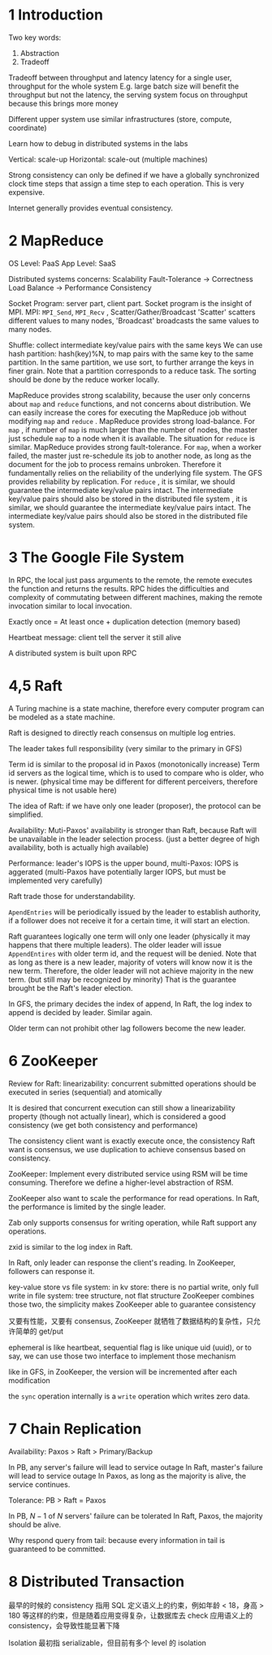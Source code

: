 # 1 Introduction
Two key words:
1. Abstraction
2. Tradeoff

Tradeoff between throughput and latency
latency for a single user, throughput for the whole system
E.g. large batch size will benefit the throughput but not the latency, the serving system focus on throughput because this brings more money

Different upper system use similar infrastructures (store, compute, coordinate)

Learn how to debug in distributed systems in the labs

Vertical: scale-up
Horizontal: scale-out (multiple machines)

Strong consistency can only be defined if we have a globally synchronized clock time steps that assign a time step to each operation. This is very expensive.

Internet generally provides eventual consistency.

# 2 MapReduce
OS Level: PaaS
App Level: SaaS

Distributed systems concerns:
Scalability
Fault-Tolerance -> Correctness
Load Balance -> Performance
Consistency

Socket Program: server part, client part. Socket program is the insight of MPI.
MPI: `MPI_Send`, `MPI_Recv` , Scatter/Gather/Broadcast
'Scatter' scatters different values to many nodes, 'Broadcast' broadcasts the same values to many nodes.

Shuffle: collect intermediate key/value pairs with the same keys
We can use hash partition: hash(key)%N, to map pairs with the same key to the same partition.
In the same partition, we use sort, to further arrange the keys in finer grain. Note that a partition corresponds to a reduce task. The sorting should be done by the reduce worker locally.

MapReduce provides strong scalability, because the user only concerns about `map` and `reduce` functions, and not concerns about distribution. We can easily increase the cores for executing the MapReduce job without modifying `map` and `reduce` .
MapReduce provides strong load-balance. For `map` , if number of `map` is much larger than the number of nodes, the master just schedule `map` to a node when it is available. The situation for `reduce` is similar.
MapReduce provides strong fault-tolerance. For `map`, when a worker failed, the master just re-schedule its job to another node, as long as the document for the job to process remains unbroken. Therefore it fundamentally relies on the reliability of the underlying file system. The GFS provides reliability by replication. For `reduce` , it is similar, we should guarantee the intermediate key/value pairs intact. The intermediate key/value pairs should also be stored in the distributed file system , it is similar, we should guarantee the intermediate key/value pairs intact. The intermediate key/value pairs should also be stored in the distributed file system.

# 3 The Google File System
In RPC, the local just pass arguments to the remote, the remote executes the function and returns the results.
RPC hides the difficulties and complexity of commutating between different machines, making the remote invocation similar to local invocation.

Exactly once = At least once + duplication detection (memory based)

Heartbeat message: client tell the server it still alive

A distributed system is built upon RPC

# 4,5 Raft
A Turing machine is a state machine, therefore every computer program can be modeled as a state machine.

Raft is designed to directly reach consensus on multiple log entries.

The leader takes full responsibility (very similar to the primary in GFS)

Term id is similar to the proposal id in Paxos (monotonically increase)
Term id servers as the logical time, which is to used to compare who is older, who is newer. (physical time may be different for different perceivers, therefore physical time is not usable here)

The idea of Raft: if we have only one leader (proposer), the protocol can be simplified.

Availability: Muti-Paxos' availability is stronger than Raft, because Raft will be unavailable in the leader selection process. (just a better degree of high availability, both is actually high available)

Performance: leader's IOPS is the upper bound, multi-Paxos: IOPS is aggerated (multi-Paxos have potentially larger IOPS, but must be implemented very carefully)

Raft trade those for understandability.

`ApendEntries` will be periodically issued by the leader to establish authority, if a follower does not receive it for a certain time, it will start an election. 

Raft guarantees logically one term will only one leader (physically it may happens that there multiple leaders).
The older leader will issue `AppendEntires` with older term id, and the request will be denied.
Note that as long as there is a new leader, majority of voters will know now it is the new term. Therefore, the older leader will not achieve majority in the new term. (but still may be recognized by minority)
That is the guarantee brought be the Raft's leader election.

In GFS, the primary decides the index of append, In Raft, the log index to append is decided by leader. Similar again.

Older term can not prohibit other lag followers become the new leader.

# 6 ZooKeeper
Review for Raft:
linearizability: concurrent submitted operations should be executed in series (sequential) and atomically

It is desired that concurrent execution can still show a linearizability property (though not actually linear), which is considered a good consistency (we get both consistency and performance)

The consistency client want is exactly execute once, the consistency Raft want is consensus, we use duplication to achieve consensus based on consistency.

ZooKeeper:
Implement every distributed service using RSM will be time consuming. Therefore we define a higher-level abstraction of RSM.

ZooKeeper also want to scale the performance for read operations. In Raft, the performance is limited by the single leader.

Zab only supports consensus for writing operation, while Raft support any operations.

zxid is similar to the log index in Raft.

In Raft, only leader can response the client's reading. In ZooKeeper, followers can response it.

key-value store vs file system:
in kv store: there is no partial write, only full write
in file system: tree structure, not flat structure
ZooKeeper combines those two, the simplicity makes ZooKeeper able to guarantee consistency

又要有性能，又要有 consensus, ZooKeeper 就牺牲了数据结构的复杂性，只允许简单的 get/put

ephemeral is like heartbeat, sequential flag is like unique uid (uuid), or to say, we can use those two interface to implement those mechanism

like in GFS, in ZooKeeper, the version will be incremented after each modification

the `sync` operation internally is a `write` operation which writes zero data.

# 7 Chain Replication
Availability: Paxos > Raft > Primary/Backup

In PB, any server's failure will lead to service outage
In Raft, master's failure will lead to service outage
In Paxos, as long as the majority is alive, the service continues.

Tolerance: PB > Raft = Paxos

In PB, $N-1$ of $N$ servers' failure can be tolerated
In Raft, Paxos, the majority should be alive.

Why respond query from tail: because every information in tail is guaranteed to be committed.

# 8 Distributed Transaction
最早的时候的 consistency 指用 SQL 定义语义上的约束，例如年龄 < 18，身高 > 180 等这样的约束，但是随着应用变得复杂，让数据库去 check 应用语义上的 consistency，会导致性能显著下降

Isolation 最初指 serializable，但目前有多个 level 的 isolation
